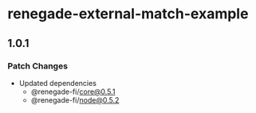 # renegade-external-match-example

## 1.0.1

### Patch Changes

- Updated dependencies
  - @renegade-fi/core@0.5.1
  - @renegade-fi/node@0.5.2
